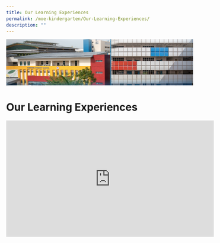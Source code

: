 ```yaml
---
title: Our Learning Experiences
permalink: /moe-kindergarten/Our-Learning-Experiences/
description: ""
---
```

![](/images/mk%20kindergarten.jpg)

Our Learning Experiences
========================

<iframe allowfullscreen="" allow="accelerometer; autoplay; clipboard-write; encrypted-media; gyroscope; picture-in-picture; web-share" frameborder="0" title="YouTube video player" src="https://www.youtube.com/embed/tQa3PjbD2xM" height="315" width="560"></iframe>